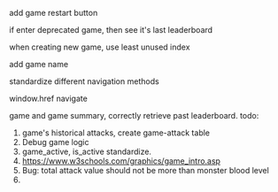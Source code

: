 add game restart button

if enter deprecated game, then see it's last leaderboard

when creating new game, use least unused index

add game name

standardize different navigation methods

window.href
navigate
<link> 
<a>


game and game summary, correctly retrieve past leaderboard. 
todo: 
1. game's historical attacks, create game-attack table
2. Debug game logic
3. game_active, is_active standardize.
4. https://www.w3schools.com/graphics/game_intro.asp
5. Bug: total attack value should not be more than monster blood level
6. 